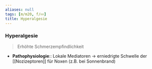 ```yaml
---
aliases: null
tags: [m/m20, f/💤]
title: Hyperalgesie
---
```

### Hyperalgesie
> Erhöhte Schmerzempfindlichkeit
- **Pathophysiologie**:: Lokale Mediatoren → erniedrigte Schwelle der [[Nozizeptoren]] für Noxen (z.B. bei Sonnenbrand)